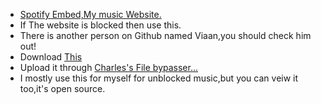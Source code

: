 - [Spotify Embed,My music Website.](https://exploit-master122.github.io/Spotify.HTML/)
- If The website is blocked then use this.
- There is another person on Github named Viaan,you should check him out!
- Download [This](https://github.com/Exploit-Master122/Spotify.HTML/blob/main/spotify.html)
- Upload it through [Charles's File bypasser...](https://github.com/Charlieis1nsan3/File-Bypasser)
- I mostly use this for myself for unblocked music,but you can veiw it too,it's open source.
